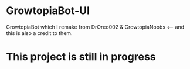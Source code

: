 # GrowtopiaBot-UI
GrowtopiaBot which I remake from DrOreo002 &amp; GrowtopiaNoobs &lt;-- and this is also a credit to them.

# This project is still in progress
